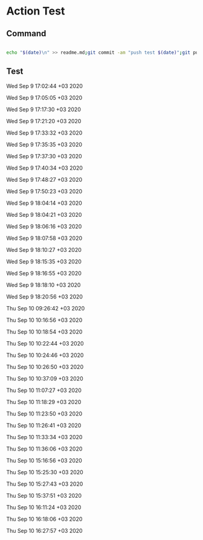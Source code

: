 # Action Test

## Command

```bash

echo "$(date)\n" >> readme.md;git commit -am "push test $(date)";git push;

```

## Test 

Wed Sep  9 17:02:44 +03 2020

Wed Sep  9 17:05:05 +03 2020

Wed Sep  9 17:17:30 +03 2020

Wed Sep  9 17:21:20 +03 2020

Wed Sep  9 17:33:32 +03 2020

Wed Sep  9 17:35:35 +03 2020

Wed Sep  9 17:37:30 +03 2020

Wed Sep  9 17:40:34 +03 2020

Wed Sep  9 17:48:27 +03 2020

Wed Sep  9 17:50:23 +03 2020

Wed Sep  9 18:04:14 +03 2020

Wed Sep  9 18:04:21 +03 2020

Wed Sep  9 18:06:16 +03 2020

Wed Sep  9 18:07:58 +03 2020

Wed Sep  9 18:10:27 +03 2020

Wed Sep  9 18:15:35 +03 2020

Wed Sep  9 18:16:55 +03 2020

Wed Sep  9 18:18:10 +03 2020

Wed Sep  9 18:20:56 +03 2020

Thu Sep 10 09:26:42 +03 2020

Thu Sep 10 10:16:56 +03 2020

Thu Sep 10 10:18:54 +03 2020

Thu Sep 10 10:22:44 +03 2020

Thu Sep 10 10:24:46 +03 2020

Thu Sep 10 10:26:50 +03 2020

Thu Sep 10 10:37:09 +03 2020

Thu Sep 10 11:07:27 +03 2020

Thu Sep 10 11:18:29 +03 2020

Thu Sep 10 11:23:50 +03 2020

Thu Sep 10 11:26:41 +03 2020

Thu Sep 10 11:33:34 +03 2020

Thu Sep 10 11:36:06 +03 2020

Thu Sep 10 15:16:56 +03 2020

Thu Sep 10 15:25:30 +03 2020

Thu Sep 10 15:27:43 +03 2020

Thu Sep 10 15:37:51 +03 2020

Thu Sep 10 16:11:24 +03 2020

Thu Sep 10 16:18:06 +03 2020

Thu Sep 10 16:27:57 +03 2020

